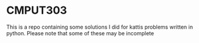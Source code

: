 # CMPUT303
This is a repo containing some solutions I did for kattis problems written in python.
Please note that some of these may be incomplete
